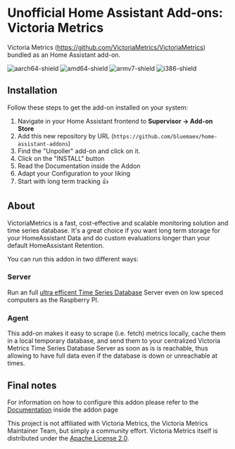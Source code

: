 # Unofficial Home Assistant Add-ons: Victoria Metrics

Victoria Metrics (https://github.com/VictoriaMetrics/VictoriaMetrics) bundled as an Home Assistant add-on.

![aarch64-shield](https://img.shields.io/badge/aarch64-yes-green)
![amd64-shield](https://img.shields.io/badge/amd64-yes-green)
![armv7-shield](https://img.shields.io/badge/armv7-yes-green)
![i386-shield](https://img.shields.io/badge/i386-yes-green)

## Installation

Follow these steps to get the add-on installed on your system:

1. Navigate in your Home Assistant frontend to **Supervisor -> Add-on Store**
2. Add this new repository by URL (`https://github.com/bluemaex/home-assistant-addons`)
3. Find the "Unpoller" add-on and click on it.
4. Click on the "INSTALL" button
5. Read the Documentation inside the Addon
6. Adapt your Configuration to your liking
7. Start with long term tracking 👍

## About

VictoriaMetrics is a fast, cost-effective and scalable monitoring solution and time series database. It's a great choice if you want long term storage for your HomeAssistant Data and do custom evaluations longer than your default HomeAssistant Retention.

You can run this addon in two different ways:

### Server

Run an full [ultra efficent Time Series Database](https://github.com/VictoriaMetrics/VictoriaMetrics#prominent-features) Server even on low speced computers as the Raspberry PI.

### Agent

This add-on makes it easy to scrape (i.e. fetch) metrics locally, cache them in a local temporary database, and send them to your centralized Victoria Metrics Time Series Database Server as soon as is is reachable, thus allowing to have full data even if the database is down or unreachable at times.

## Final notes

For information on how to configure this addon please refer to the [Documentation](DOCS.md) inside the addon page

This project is not affiliated with Victoria Metrics, the Victoria Metrics Maintainer Team, but simply a community effort. Victoria Metrics itself is distributed under the [Apache License 2.0](https://github.com/VictoriaMetrics/VictoriaMetrics/blob/master/LICENSE).

